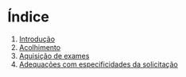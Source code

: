 # Índice

1. [Introdução](./chapters/introducao/introducao.md)
2. [Acolhimento](./chapters/acolhimento/acolhimento.md)
3. [Aquisição de exames](./chapters/aquisicao/aquisicao.md)
4. [Adequações com especificidades da solicitação](./chapters/especificidades/especificidades.md)
   
